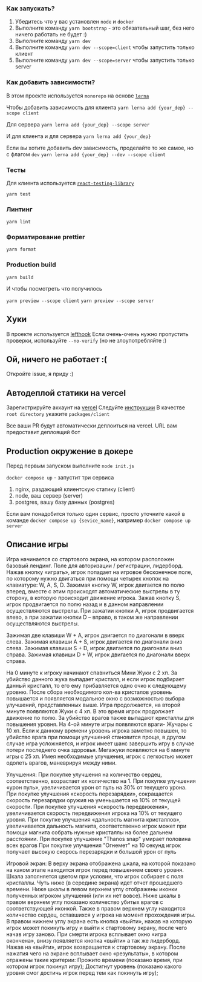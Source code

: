### Как запускать?

1. Убедитесь что у вас установлен `node` и `docker`
2. Выполните команду `yarn bootstrap` - это обязательный шаг, без него ничего работать не будет :)
3. Выполните команду `yarn dev`
4. Выполните команду `yarn dev --scope=client` чтобы запустить только клиент
5. Выполните команду `yarn dev --scope=server` чтобы запустить только server

### Как добавить зависимости?

В этом проекте используется `monorepo` на основе [`lerna`](https://github.com/lerna/lerna)

Чтобы добавить зависимость для клиента
`yarn lerna add {your_dep} --scope client`

Для сервера
`yarn lerna add {your_dep} --scope server`

И для клиента и для сервера
`yarn lerna add {your_dep}`

Если вы хотите добавить dev зависимость, проделайте то же самое, но с флагом `dev`
`yarn lerna add {your_dep} --dev --scope client`

### Тесты

Для клиента используется [`react-testing-library`](https://testing-library.com/docs/react-testing-library/intro/)

`yarn test`

### Линтинг

`yarn lint`

### Форматирование prettier

`yarn format`

### Production build

`yarn build`

И чтобы посмотреть что получилось

`yarn preview --scope client`
`yarn preview --scope server`

## Хуки

В проекте используется [lefthook](https://github.com/evilmartians/lefthook)
Если очень-очень нужно пропустить проверки, используйте `--no-verify` (но не злоупотребляйте :)

## Ой, ничего не работает :(

Откройте issue, я приду :)

## Автодеплой статики на vercel

Зарегистрируйте аккаунт на [vercel](https://vercel.com/)
Следуйте [инструкции](https://vitejs.dev/guide/static-deploy.html#vercel-for-git)
В качестве `root directory` укажите `packages/client`

Все ваши PR будут автоматически деплоиться на vercel. URL вам предоставит деплоящий бот

## Production окружение в докере

Перед первым запуском выполните `node init.js`

`docker compose up` - запустит три сервиса

1. nginx, раздающий клиентскую статику (client)
2. node, ваш сервер (server)
3. postgres, вашу базу данных (postgres)

Если вам понадобится только один сервис, просто уточните какой в команде
`docker compose up {sevice_name}`, например `docker compose up server`

## Описание игры

Игра начинается со стартового экрана, на котором расположен базовый лендинг. Поле для авторизации / регистрации, лидерборд.
Нажав кнопку «играть», игрок попадает на игровое бесконечное поле, по которому нужно двигаться при помощи четырех кнопок на клавиатуре: W, A, S, D. 
Зажимая кнопку W, игрок двигается по полю вперед, вместе с этим происходят автоматические выстрелы в ту сторону, в которую происходит движение игрока. 
Зажав кнопку S, игрок продвигается по полю назад и в данном направлении осуществляются выстрелы. 
При зажатии кнопки A, игрок продвигается влево, а при зажатии кнопки D – вправо, в таком же направлении осуществляются выстрелы. 

Зажимая две клавиши W + A, игрок двигается по диагонали в вверх слева. Зажимая клавиши A + S, игрок двигается по диагонали вниз слева. Зажимая клавиши S + D, игрок двигается по диагонали вниз справа. Зажимая клавиши D + W, игрок двигается по диагонали вверх справа. 

На 0 минуте к игроку начинают спавниться Мини Жуки с 2 хп. За убийство данного жука выпадает кристалл, и если игрок подбирает данный кристалл, то его ему прибавляется одно очко к следующему уровню. После сбора необходимого кол-ва кристалов уровень повышается и появляется модальное окно с возможностью выбора улучшений, представленных выше. 
Игра продолжается, на второй минуте появляются Жуки с 4 хп. В это время игрок продолжает движение по полю. За убийство врагов также выпадают кристаллы для повышения уровня.
На 4-ой минуте игры появляются враги- Жучары с 10 хп. Если к данному времени уровень игрока заметно повышен, то убийство врага при помощи улучшений становится проще, в другом случае игра усложняется, и игрок имеет шанс завершить игру в случае потери последнего очка здоровья. 
Мегажуки появляются на 6 минуте игры с 25 хп. Имея необходимые улучшения, игрок с легкостью может одолеть врагов, маневрируя между ними. 

Улучшения: 
При покупке улучшения на количество сердец, соответственно, возрастает их количество на 1. 
При покупке улучшения «урон пуль», увеличивается урон от пуль на 30% от текущего урона.
При покупке улучшения «скорость перезарядки», сокращается скорость перезарядки оружия на уменьшается на 10% от текущей скорости.
При покупке улучшения «скорость передвижения», увеличивается скорость передвижения игрока на 10% от текущего уровня.
При покупке улучшения «дальность магнита кристаллов», увеличивается дальность магнита, соответственно игрок может при помощи магнита собрать нужные кристаллы на более дальнем расстоянии. 
При покупке улучшение "Thanos snap" умирает половина всех врагов
При покупке улучшения "Огнемет" на 10 секунд игрок получает высокую скорось перезарядки и большой урон от пуль

Игровой экран:
В верху экрана отображена шкала, на которой показано на каком этапе находится игрок перед повышением своего уровня. Шкала заполняется цветом при условии, что игрок собирает с поля кристаллы. 
Чуть ниже (в середине экрана) идет отчет прошедшего времени. 
Ниже шкалы в левом верхнем углу отображены иконки полученных игроком улучшений (или их нет вовсе). 
Ниже шкалы в правом верхнем углу показано количество убитых врагов с соответствующей иконкой. Также в правом верхнем углу находится количество сердец, оставшихся у игрока на момент прохождения игры. 
В правом нижнем углу экрана есть кнопка «выйти», нажав на которую игрок может покинуть игру и выйти к стартовому экрану, после чего начав игру заново. 
При смерти игрока всплывает окно «игра окончена», внизу появляется кнопка «выйти» а так же лидерборд. Нажав на «выйти», игрок возвращается к стартовому экрану. После нажатия чего на экране всплывает окно «результаты», в котором отражены такие критерии:
Прожито времени (показано время, при котором игрок покинул игру);
Достигнут уровень (показано какого уровня смог достичь игрок перед тем как покинуть игру);

